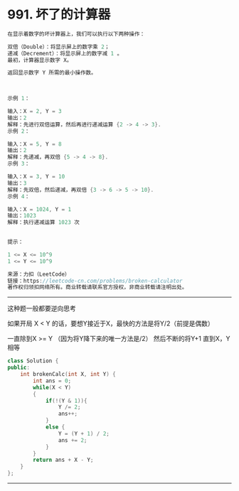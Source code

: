 # 991. 坏了的计算器

```c++
在显示着数字的坏计算器上，我们可以执行以下两种操作：

双倍（Double）：将显示屏上的数字乘 2；
递减（Decrement）：将显示屏上的数字减 1 。
最初，计算器显示数字 X。

返回显示数字 Y 所需的最小操作数。

 

示例 1：

输入：X = 2, Y = 3
输出：2
解释：先进行双倍运算，然后再进行递减运算 {2 -> 4 -> 3}.
示例 2：

输入：X = 5, Y = 8
输出：2
解释：先递减，再双倍 {5 -> 4 -> 8}.
示例 3：

输入：X = 3, Y = 10
输出：3
解释：先双倍，然后递减，再双倍 {3 -> 6 -> 5 -> 10}.
示例 4：

输入：X = 1024, Y = 1
输出：1023
解释：执行递减运算 1023 次
 

提示：

1 <= X <= 10^9
1 <= Y <= 10^9

来源：力扣（LeetCode）
链接：https://leetcode-cn.com/problems/broken-calculator
著作权归领扣网络所有。商业转载请联系官方授权，非商业转载请注明出处。
```

---

这种题一般都要逆向思考

如果开局 X < Y 的话，要想Y接近于X，最快的方法是将Y/2（前提是偶数）

一直除到X >= Y （因为将Y降下来的唯一方法是/2） 然后不断的将Y+1 直到X，Y相等

```c++
class Solution {
public:
    int brokenCalc(int X, int Y) {
        int ans = 0;
        while(X < Y)
        {
            if(!(Y & 1)){
                Y /= 2;
                ans++;
            }
            else {
                Y = (Y + 1) / 2;
                ans += 2;
            }
        }
        return ans + X - Y;
    }
};
```

---
